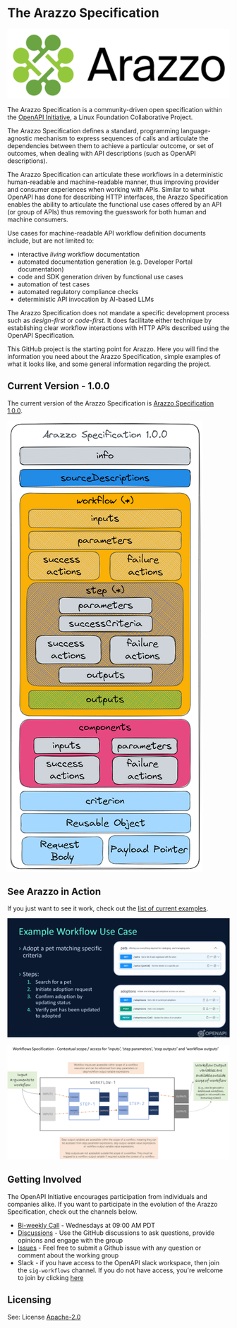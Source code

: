 # The Arazzo Specification
![alt Arazzo logo](./images/Arrazo-logo.png)

The Arazzo Specification is a community-driven open specification within the [OpenAPI Initiative](https://www.openapis.org/), a Linux Foundation Collaborative Project.

The Arazzo Specification defines a standard, programming language-agnostic mechanism to express sequences of calls and articulate the dependencies between them to achieve a particular outcome, or set of outcomes, when dealing with API descriptions (such as OpenAPI descriptions). 

The Arazzo Specification can articulate these workflows in a deterministic human-readable and machine-readable manner, thus improving provider and consumer experiences when working with APIs. Similar to what OpenAPI has done for describing HTTP interfaces, the Arazzo Specification enables the ability to articulate the functional use cases offered by an API (or group of APIs) thus removing the guesswork for both human and machine consumers.

Use cases for machine-readable API workflow definition documents include, but are not limited to:
- interactive _living_ workflow documentation
- automated documentation generation (e.g. Developer Portal documentation)
- code and SDK generation driven by functional use cases
- automation of test cases
- automated regulatory compliance checks
- deterministic API invocation by AI-based LLMs

The Arazzo Specification does not mandate a specific development process such as _design-first_ or _code-first_. It does facilitate either technique by establishing clear workflow interactions with HTTP APIs described using the OpenAPI Specification.

This GitHub project is the starting point for Arazzo. Here you will find the information you need about the Arazzo Specification, simple examples of what it looks like, and some general information regarding the project.

## Current Version - 1.0.0

The current version of the Arazzo Specification is [Arazzo Specification 1.0.0](./versions/1.0.0.md).

![alt The Arazzo Specification Structure](./images/Arazzo-Specification-Structure.png)

## See Arazzo in Action

If you just want to see it work, check out the [list of current examples](./examples/1.0.0/).

![alt Pet Adoption Workflow](./images/Arazzo-PetAdoption-Workflow.gif)

![alt Access Scope for an Arazzo Workflow](./images/Workflows-Access-Scope-for-Inputs-and-Outputs.png)

## Getting Involved

The OpenAPI Initiative encourages participation from individuals and companies alike. If you want to participate in the evolution of the Arazzo Specification, check out the channels below.

- [Bi-weekly Call](https://github.com/OAI/Arazzo-Specification/discussions/5) - Wednesdays at 09:00 AM PDT
- [Discussions](https://github.com/OAI/Arazzo-Specification/discussions) - Use the GitHub discussions to ask questions, provide opinions and engage with the group
- [Issues](https://github.com/OAI/Arazzo-Specification/issues) - Feel free to submit a Github issue with any question or comment about the working group
- Slack - if you have access to the OpenAPI slack workspace, then join the `sig-workflows` channel. If you do not have access, you're welcome to join by clicking [here](https://communityinviter.com/apps/open-api/openapi)


## Licensing

See: License [Apache-2.0](https://github.com/OAI/Arazzo-Specification/blob/main/LICENSE)
